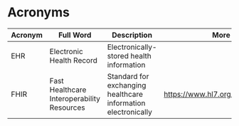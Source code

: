 # Acronyms

| Acronym | Full Word | Description | More Info |
| ----------- | ----------- | ----------- | ----------- |
| EHR | Electronic Health Record | Electronically-stored health information | |
| FHIR | Fast Healthcare Interoperability Resources | Standard for exchanging healthcare information electronically | https://www.hl7.org/fhir/overview.html |
